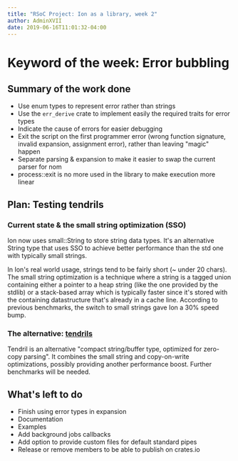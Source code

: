 ```yaml
---
title: "RSoC Project: Ion as a library, week 2"
author: AdminXVII
date: 2019-06-16T11:01:32-04:00
---
```


# Keyword of the week: Error bubbling

## Summary of the work done
 - Use enum types to represent error rather than strings
 - Use the `err_derive` crate to implement easily the required traits for error types
 - Indicate the cause of errors for easier debugging
 - Exit the script on the first programmer error (wrong function signature, invalid expansion, assignment error), rather than leaving "magic" happen
 - Separate parsing & expansion to make it easier to swap the current parser for nom
 - process::exit is no more used in the library to make execution more linear

## Plan: Testing tendrils
### Current state & the small string optimization (SSO)
Ion now uses small::String to store string data types. It's an alternative String type that uses SSO to achieve better performance than the std one with typically small strings.

In Ion's real world usage, strings tend to be fairly short (~ under 20 chars). The small string optimization is a technique where a string is a tagged union containing either a pointer to a heap string (like the one provided by the stdlib) or a stack-based array which is typically faster since it's stored with the containing datastructure that's already in a cache line. According to previous benchmarks, the switch to small strings gave Ion a 30% speed bump.

### The alternative: [tendrils](https://github.com/servo/tendril)
Tendril is an alternative "compact string/buffer type, optimized for zero-copy parsing". It combines the small string and copy-on-write optimizations, possibly providing another performance boost. Further benchmarks will be needed.

## What's left to do
 - Finish using error types in expansion
 - Documentation
 - Examples
 - Add background jobs callbacks
 - Add option to provide custom files for default standard pipes
 - Release or remove members to be able to publish on crates.io
